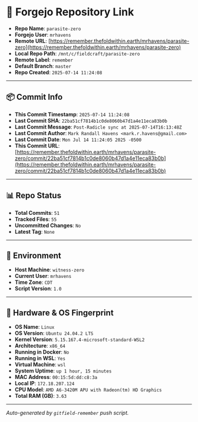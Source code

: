 # 🔗 Forgejo Repository Link

- **Repo Name**: `parasite-zero`
- **Forgejo User**: `mrhavens`
- **Remote URL**: [https://remember.thefoldwithin.earth/mrhavens/parasite-zero](https://remember.thefoldwithin.earth/mrhavens/parasite-zero)
- **Local Repo Path**: `/mnt/c/fieldcraft/parasite-zero`
- **Remote Label**: `remember`
- **Default Branch**: `master`
- **Repo Created**: `2025-07-14 11:24:08`

---

## 📦 Commit Info

- **This Commit Timestamp**: `2025-07-14 11:24:08`
- **Last Commit SHA**: `22ba51cf7814b1c0de8060b47d1a4e11eca83b0b`
- **Last Commit Message**: `Post-Radicle sync at 2025-07-14T16:13:48Z`
- **Last Commit Author**: `Mark Randall Havens <mark.r.havens@gmail.com>`
- **Last Commit Date**: `Mon Jul 14 11:24:05 2025 -0500`
- **This Commit URL**: [https://remember.thefoldwithin.earth/mrhavens/parasite-zero/commit/22ba51cf7814b1c0de8060b47d1a4e11eca83b0b](https://remember.thefoldwithin.earth/mrhavens/parasite-zero/commit/22ba51cf7814b1c0de8060b47d1a4e11eca83b0b)

---

## 📊 Repo Status

- **Total Commits**: `51`
- **Tracked Files**: `55`
- **Uncommitted Changes**: `No`
- **Latest Tag**: `None`

---

## 🧭 Environment

- **Host Machine**: `witness-zero`
- **Current User**: `mrhavens`
- **Time Zone**: `CDT`
- **Script Version**: `1.0`

---

## 🧬 Hardware & OS Fingerprint

- **OS Name**: `Linux`
- **OS Version**: `Ubuntu 24.04.2 LTS`
- **Kernel Version**: `5.15.167.4-microsoft-standard-WSL2`
- **Architecture**: `x86_64`
- **Running in Docker**: `No`
- **Running in WSL**: `Yes`
- **Virtual Machine**: `wsl`
- **System Uptime**: `up 1 hour, 15 minutes`
- **MAC Address**: `00:15:5d:dd:c8:3a`
- **Local IP**: `172.18.207.124`
- **CPU Model**: `AMD A6-3420M APU with Radeon(tm) HD Graphics`
- **Total RAM (GB)**: `3.63`

---

_Auto-generated by `gitfield-remember` push script._
